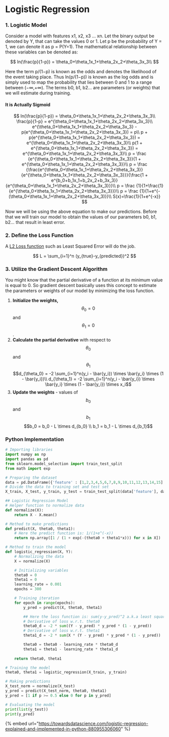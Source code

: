 # Logistic Regression

### 1. Logistic Model

Consider a model with features x1, x2, x3 … xn. Let the binary output be denoted by Y, that can take the values 0 or 1. Let p be the probability of Y = 1, we can denote it as p = P\(Y=1\). The mathematical relationship between these variables can be denoted as:

$$
ln(\frac{p}{1-p}) = \theta_0+\theta_1x_1+\theta_2x_2+\theta_3x_3\\
$$

Here the term p/\(1−p\) is known as the odds and denotes the likelihood of the event taking place. Thus ln\(p/\(1−p\)\) is known as the log odds and is simply used to map the probability that lies between 0 and 1 to a range between \(−∞,+∞\). The terms b0, b1, b2… are parameters \(or weights\) that we will estimate during training.

#### It is Actually Sigmoid



$$
ln(\frac{p}{1-p}) = \theta_0+\theta_1x_1+\theta_2x_2+\theta_3x_3\\
\frac{p}{1-p} = e^{\theta_0+\theta_1x_1+\theta_2x_2+\theta_3x_3}\\
e^{\theta_0+\theta_1x_1+\theta_2x_2+\theta_3x_3} - p(e^{\theta_0+\theta_1x_1+\theta_2x_2+\theta_3x_3}) = p\\
p + p(e^{\theta_0+\theta_1x_1+\theta_2x_2+\theta_3x_3}) = e^{\theta_0+\theta_1x_1+\theta_2x_2+\theta_3x_3}\\
p(1 + e^{\theta_0+\theta_1x_1+\theta_2x_2+\theta_3x_3}) = e^{\theta_0+\theta_1x_1+\theta_2x_2+\theta_3x_3}\\
p = \frac {e^{\theta_0+\theta_1x_1+\theta_2x_2+\theta_3x_3}}{1 + e^{\theta_0+\theta_1x_1+\theta_2x_2+\theta_3x_3}}\\
p = \frac {\frac{e^{\theta_0+\theta_1x_1+\theta_2x_2+\theta_3x_3}}{e^{\theta_0+\theta_1x_1+\theta_2x_2+\theta_3x_3}}}{\frac{1 + e^{b_0+b_1x_1+b_2x_2+b_3x_3}}{e^{\theta_0+\theta_1x_1+\theta_2x_2+\theta_3x_3}}}\\
p = \frac {1}{1+\frac{1}{e^{\theta_0+\theta_1x_1+\theta_2x_2+\theta_3x_3}}}\\
p = \frac {1}{1+e^{-(\theta_0+\theta_1x_1+\theta_2x_2+\theta_3x_3)}}\\
S(x)=\frac{1}{1+e^{-x}}
$$

Now we will be using the above equation to make our predictions. Before that we will train our model to obtain the values of our parameters b0, b1, b2… that result in least error.

### 2. Define the Loss Function

A [L2 Loss function](l1-and-l2-loss-function.md) such as Least Squared Error will do the job.

$$
L = \sum_{i=1}^n (y_{true}-y_{predicted})^2
$$

### 3. Utilize the Gradient Descent Algorithm

You might know that the partial derivative of a function at its minimum value is equal to 0. So gradient descent basically uses this concept to estimate the parameters or weights of our model by minimizing the loss function.

1. **Initialize the weights,** $$\theta_0=0$$ and $$\theta_1=0$$ .
2. **Calculate the partial derivative** with respect to $$\theta_0$$ and $$\theta_1$$ $$d_{\theta_0} = -2 \sum_{i=1}^n(y_i - \bar{y_i}) \times \bar{y_i} \times (1 - \bar{y_i})\\  d_{\theta_1} = -2 \sum_{i=1}^n(y_i - \bar{y_i}) \times \bar{y_i} \times (1 - \bar{y_i}) \times x_i$$ 
3. **Update the weights** - values of $$b_0$$ and $$b_1$$  $$b_0 = b_0 - L \times d_{b_0} \\ b_1 = b_1 - L \times d_{b_1}$$ 



### Python Implementation

```python
# Importing libraries
import numpy as np
import pandas as pd
from sklearn.model_selection import train_test_split
from math import exp

# Preparing the dataset
data = pd.DataFrame({'feature' : [1,2,3,4,5,6,7,8,9,10,11,12,13,14,15], 'label' : [0,0,0,0,0,0,0,1,1,1,1,1,1,1,1]})
# Divide the data to training set and test set
X_train, X_test, y_train, y_test = train_test_split(data['feature'], data['label'], test_size=0.30)

## Logistic Regression Model
# Helper function to normalize data
def normalize(X):
    return X - X.mean()

# Method to make predictions
def predict(X, theta0, theta1):
    # Here the predict function is: 1/(1+e^(-x))
    return np.array([1 / (1 + exp(-(theta0 + theta1*x))) for x in X])

# Method to train the model
def logistic_regression(X, Y):
    # Normalizing the data
    X = normalize(X)

    # Initializing variables
    theta0 = 0
    theta1 = 0
    learning_rate = 0.001
    epochs = 300

    # Training iteration
    for epoch in range(epochs):
        y_pred = predict(X, theta0, theta1)

        ## Here the loss function is: sum(y-y_pred)^2 a.k.a least squared error (LSE)
        # Derivative of loss w.r.t. theta0
        theta0_d = -2 * sum((Y - y_pred) * y_pred * (1 - y_pred))
        # Derivative of loss w.r.t. theta1
        theta1_d = -2 * sum(X * (Y - y_pred) * y_pred * (1 - y_pred))

        theta0 = theta0 - learning_rate * theta0_d
        theta1 = theta1 - learning_rate * theta1_d
    
    return theta0, theta1

# Training the model
theta0, theta1 = logistic_regression(X_train, y_train)   

# Making predictions
X_test_norm = normalize(X_test)
y_pred = predict(X_test_norm, theta0, theta1)
y_pred = [1 if p >= 0.5 else 0 for p in y_pred]

# Evaluating the model
print(list(y_test))
print(y_pred)
```

{% embed url="https://towardsdatascience.com/logistic-regression-explained-and-implemented-in-python-880955306060" %}




